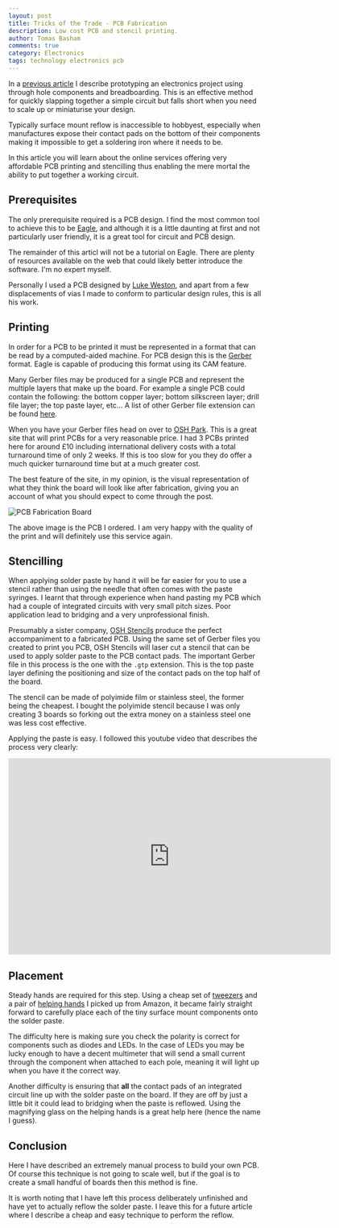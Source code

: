 ```yaml
---
layout: post
title: Tricks of the Trade - PCB Fabrication
description: Low cost PCB and stencil printing.
author: Tomas Basham
comments: true
category: Electronics
tags: technology electronics pcb
---
```

In a [previous article](/product%20design/2016/05/12/netflix-and-chill.html) I describe prototyping an electronics project using through hole components and breadboarding. This is an effective method for quickly slapping together a simple circuit but falls short when you need to scale up or miniaturise your design.

Typically surface mount reflow is inaccessible to hobbyest, especially when manufactures expose their contact pads on the bottom of their components making it impossible to get a soldering iron where it needs to be.

In this article you will learn about the online services offering very affordable PCB printing and stencilling thus enabling the mere mortal the ability to put together a working circuit.

## Prerequisites

The only prerequisite required is a PCB design. I find the most common tool to achieve this to be [Eagle](http://www.cadsoftusa.com/), and although it is a little daunting at first and not particularly user friendly, it is a great tool for circuit and PCB design.

The remainder of this articl will not be a tutorial on Eagle. There are plenty of resources available on the web that could likely better introduce the software. I'm no expert myself.

Personally I used a PCB designed by [Luke Weston](https://twitter.com/lukeweston), and apart from a few displacements of vias I made to conform to particular design rules, this is all his work.

## Printing

In order for a PCB to be printed it must be represented in a format that can be read by a computed-aided machine. For PCB design this is the [Gerber](https://en.wikipedia.org/wiki/Gerber_format) format. Eagle is capable of producing this format using its CAM feature.

Many Gerber files may be produced for a single PCB and represent the multiple layers that make up the board. For example a single PCB could contain the following: the bottom copper layer; bottom silkscreen layer; drill file layer; the top paste layer, etc... A list of other Gerber file extension can be found [here](https://learn.sparkfun.com/tutorials/using-eagle-board-layout/generating-gerbers).

When you have your Gerber files head on over to [OSH Park](https://oshpark.com/). This is a great site that will print PCBs for a very reasonable price. I had 3 PCBs printed here for around £10 including international delivery costs with a total turnaround time of only 2 weeks. If this is too slow for you they do offer a much quicker turnaround time but at a much greater cost.

The best feature of the site, in my opinion, is the visual representation of what they think the board will look like after fabrication, giving you an account of what you should expect to come through the post.

![PCB Fabrication Board](https://dl.dropboxusercontent.com/u/59426690/cdn/pcb-fabrication-board.jpg)

The above image is the PCB I ordered. I am very happy with the quality of the print and will definitely use this service again.

## Stencilling

When applying solder paste by hand it will be far easier for you to use a stencil rather than using the needle that often comes with the paste syringes. I learnt that through experience when hand pasting my PCB which had a couple of integrated circuits with very small pitch sizes. Poor application lead to bridging and a very unprofessional finish.

Presumably a sister company, [OSH Stencils](https://www.oshstencils.com/#) produce the perfect accompaniment to a fabricated PCB. Using the same set of Gerber files you created to print you PCB, OSH Stencils will laser cut a stencil that can be used to apply solder paste to the PCB contact pads. The important Gerber file in this process is the one with the `.gtp` extension. This is the top paste layer defining the positioning and size of the contact pads on the top half of the board.

The stencil can be made of polyimide film or stainless steel, the former being the cheapest. I bought the polyimide stencil because I was only creating 3 boards so forking out the extra money on a stainless steel one was less cost effective.

Applying the paste is easy. I followed this youtube video that describes the process very clearly:

<div class="embed-container">
  <iframe width="640" height="390" src="https://www.youtube.com/embed/1RMtOAHbfvU" frameborder="0" allowfullscreen></iframe>
</div>

## Placement

Steady hands are required for this step. Using a cheap set of [tweezers](https://www.amazon.co.uk/gp/product/B00H8KLZG8/ref=oh_aui_detailpage_o03_s00?ie=UTF8&psc=1) and a pair of [helping hands](https://www.amazon.co.uk/QUMOX-Helping-Magnifying-Clamps-Soldering/dp/B0116WAUEQ/ref=sr_1_4?s=diy&ie=UTF8&qid=1466626313&sr=1-4&keywords=electronics+magnifying+glass) I picked up from Amazon, it became fairly straight forward to carefully place each of the tiny surface mount components onto the solder paste.

The difficulty here is making sure you check the polarity is correct for components such as diodes and LEDs. In the case of LEDs you may be lucky enough to have a decent multimeter that will send a small current through the component when attached to each pole, meaning it will light up when you have it the correct way.

Another difficulty is ensuring that **all** the contact pads of an integrated circuit line up with the solder paste on the board. If they are off by just a little bit it could lead to bridging when the paste is reflowed. Using the magnifying glass on the helping hands is a great help here (hence the name I guess).

## Conclusion

Here I have described an extremely manual process to build your own PCB. Of course this technique is not going to scale well, but if the goal is to create a small handful of boards then this method is fine.

It is worth noting that I have left this process deliberately unfinished and have yet to actually reflow the solder paste. I leave this for a future article where I describe a cheap and easy technique to perform the reflow.
